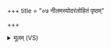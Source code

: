 +++
title = "०७ नीलमस्योदरंलोहितं पृष्ठम्"

+++
<details><summary>मूलम् (VS)</summary>

नील॑मस्यो॒दरं॒लोहि॑तं पृ॒ष्ठम् ॥
</details>